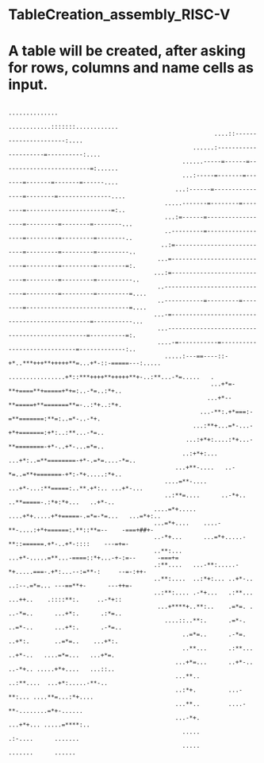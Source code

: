 # TableCreation_assembly_RISC-V
# A table will be created, after asking for rows, columns and name cells as input. 
                                                                                               
                                                                                                                                
                                                                        ..............                                          
                                                               ............:::::::............                                  
                                                              ....::----------------------:....                                 
                                                        ......:---------------------=----------:....                            
                                                     ......-----=------=-------------------------=:......                       
                                                     ...:-----=-------=-------=-------=-------=------....                       
                                                   ...:------=----------------=--------=---------------....                     
                                                .....-------=--------=--------=------------------------=:..                     
                                                ...:=------=------------------=---------=--------=--------...                   
                                                ..---------=------------------=---------=---------=--------..                   
                                               ..:=---------------------------=---------=---------=---------..                  
                                              ...=----------------------------=---------=---------=--------=:.                  
                                             ...:=----------------------------=---------=---------=----------..                 
                                              ..------------------------------=---------=---------=---------=....               
                                              ..-----------=---------=--------=-----------------------------=....               
                                             ...-=-----------------------------------------------=-----------...                
                                              ...-----------------------------------------------=----------=:.                  
                                              ....-=-----------=-----------------------------=-------------:..                  
                                                .....:---==----::-+*..***+++**+++++**=...+*-::-=====---:.....                   
                                                 ................+*::***++++**+++++**+-..:**...-*=.....   .                     
                                                             ...+*=-**+====**+=====+*+=:..-*=..:*+..                            
                                                            ...+*--**=====+**=======**=-..:*+..:*+.                             
                                                          ...-**:.+*===:-=**=======:**=:..=*-..-*+.                             
                                                        ...:**+...=*-...-+*+=======:+*:..:**...-*=..                            
                                                      ...:+*+:....:*+...-**========-+*-..+*-...=*=..                            
                                                     ..:+*+:... ...+*:..=**========-+*-.=*=....-*=..                            
                                                   ...+**-....   ..-*=..=**+=======-+*:-*+.....:*+..                            
                                                ....=**-....    ...+*-...:**=====:..**.+*:.. ...+*-...                          
                                                ..:**=....      ..-*+.. ..**=====-.:*+:*+...   ..+*-..                          
                                             ....=*+.....    ....+*+.....+*+=====-.=*=-*=...   ...=*+:..                        
                                             ...=*+....    ....-**-....:+*+======:.**::**=--    -===+##+-
                                             ..-*+...      ...=*+.....-**::======.+*-..+*-::::    ---=+=-
                                             ..**:...     ...+*-.....=**...-====::*+...-+-:=--      -===+=
                                             .:**....   ...-**:.....-*+.....===-.+*:...--:=**-:     --=-:++-
                                             ..**:....  ..:*+:... ..+*-.. ..:--.=*=... ---==**+-      ---++=-
                                             ..:**:.... .-*+...   .:**...    ...++..    .::::**:.     ..-*+::
                                              ...+****+..**:..    .=*=. .    ..-*=..      ...+*:.      .:*=..                
                                                ....::..**:.      .=*-.      ..=*-..      ...+*:.      .-*=..                   
                                                     ..=*=..      .-*=.      ..+*:.       ..=*=..    ...+*:.                    
                                                     ..**...      .:**...    ..+*-..   ....=*=...   ...+*=.                     
                                                   ...+*=...      ..+*-..    ..-*+.. .....+*+....   ...::..                     
                                                   ...**..        ..:**....  ...+*:.....-**-..                                  
                                                   ..:*+.         ...-**:... ....**=...:*+....                                  
                                                   ...**..        ....-**-........=*+-......                                    
                                                   ...-*+.           ...+*+... .....=****:..                                    
                                                     .....              .:-....      .......                                    
                                                     .....              .......      ......                                     
                                                                                                                                
                                                                                                                
